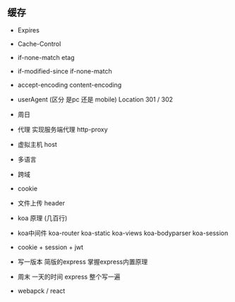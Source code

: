 ## 缓存
- Expires
- Cache-Control
- if-none-match etag
- if-modified-since if-none-match

- accept-encoding  content-encoding
- userAgent (区分 是pc 还是 mobile)  Location 301 / 302



- 周日
- 代理 实现服务端代理 http-proxy
- 虚拟主机 host
- 多语言 
- 跨域
- cookie 
- 文件上传 header

- koa 原理 (几百行)
- koa中间件 koa-router koa-static koa-views koa-bodyparser koa-session

- cookie + session + jwt
- 写一版本 简版的express 掌握express内置原理
- 周末 一天的时间 express 整个写一遍 

- webapck / react


